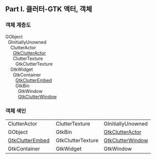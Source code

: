 ## Part I. 클러터-GTK 액터, 객체 ##

### 객체 계층도 ###

GObject<br/>
&nbsp;&nbsp;GInitiallyUnowned<br/>
&nbsp;&nbsp;&nbsp;&nbsp;ClutterActor<br/>
&nbsp;&nbsp;&nbsp;&nbsp;&nbsp;&nbsp;[GtkClutterActor](./chap2.markdown#gtkclutteractor)<br/>
&nbsp;&nbsp;&nbsp;&nbsp;&nbsp;&nbsp;ClutterTexture<br/>
&nbsp;&nbsp;&nbsp;&nbsp;&nbsp;&nbsp;&nbsp;&nbsp;GtkClutterTexture<br/>
&nbsp;&nbsp;&nbsp;&nbsp;GtkWidget<br/>
&nbsp;&nbsp;&nbsp;&nbsp;&nbsp;&nbsp;GtkContainer<br/>
&nbsp;&nbsp;&nbsp;&nbsp;&nbsp;&nbsp;&nbsp;&nbsp;[GtkClutterEmbed](./chap2.markdown#gtkclutterembed)<br/>
&nbsp;&nbsp;&nbsp;&nbsp;&nbsp;&nbsp;&nbsp;&nbsp;GtkBin<br/>
&nbsp;&nbsp;&nbsp;&nbsp;&nbsp;&nbsp;&nbsp;&nbsp;&nbsp;&nbsp;GtkWindow<br/>
&nbsp;&nbsp;&nbsp;&nbsp;&nbsp;&nbsp;&nbsp;&nbsp;&nbsp;&nbsp;[GtkClutterWindow](./chap2.markdown#gtkclutterwindow)


### 객체 색인 ###

<table border="0">
<tr><td width="33%"> ClutterActor                                        </td><td width="33%"> ClutterTexture    </td><td width="34%"> GInitiallyUnowned                                     </td></tr>
<tr><td>             GObject                                             </td><td>             GtkBin            </td><td>             <a href="./chap2.markdown#gtkclutteractor">GtkClutterActor</a>   </td></tr>
<tr><td>             <a href="./chap2.markdown#gtkclutterembed">GtkClutterEmbed</a> </td><td>             GtkClutterTexture </td><td>             <a href="./chap2.markdown#gtkclutterwindow">GtkClutterWindow</a></td></tr>
<tr><td>             GtkContainer                                        </td><td>             GtkWidget         </td><td>             GtkWindow                                             </td></tr>
</table>
